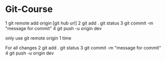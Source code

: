 # Git-Course
1 git remote add origin [git hub url]
2 git add .
    git status
3 git commit -m "message for commit"
4 git push -u origin dev

only use git remote origin 1 time

For all changes
2 git add .
    git status
3 git commit -m "message for commit"
4 git push -u origin dev

